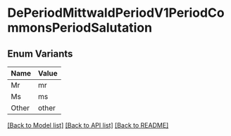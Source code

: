 # DePeriodMittwaldPeriodV1PeriodCommonsPeriodSalutation

## Enum Variants

| Name | Value |
|---- | -----|
| Mr | mr |
| Ms | ms |
| Other | other |


[[Back to Model list]](../README.md#documentation-for-models) [[Back to API list]](../README.md#documentation-for-api-endpoints) [[Back to README]](../README.md)


